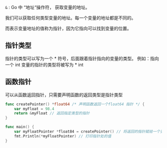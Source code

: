 `&` : Go 中 “地址“操作符， 获取变量的地址。

我们可以获取任何类型变量的地址。每一个变量的地址都是不同的。

而表示变量地址的值称为指针，因为它指向可以找到变量的位置。

## 指针类型
指针的类型可以写为一个 * 符号，后面跟着指针指向的变量的类型。
例如：指向一个 int 变量的指针的类型将被写为 * int

## 函数指针
可以从函数返回指针，只需要声明函数的返回类型是指针类型
```go
func createPointer() *float64 /* 声明函数返回一个float64 指针 */ {
	var myFloat = 98.4
	return &myFloat // 返回指定类型的指针
}

func main() {
	var myFloatPointer *float84 = createPointer() // 将返回的指针赋给一个变量
	fmt.Println(*myFloatPointer) // 打印指针处的值
}


```